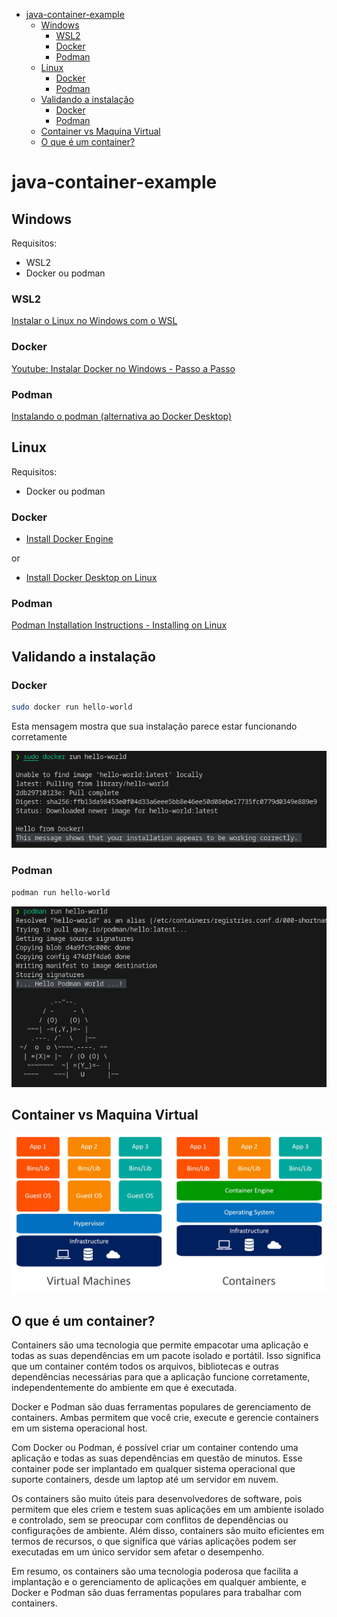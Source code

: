 - [java-container-example](#java-container-example)
  * [Windows](#windows)
    + [WSL2 ](#wsl2)
    + [Docker ](#docker)
    + [Podman ](#podman)
  * [Linux](#linux)
    + [Docker ](#docker-1)
    + [Podman ](#podman-1)
  * [Validando a instalação](#validando-a-instalação)
    + [Docker](#docker-2)
    + [Podman](#podman-2)
  * [Container vs Maquina Virtual](#container-vs-maquina-virtual)
  * [O que é um container?](#o-que-é-um-container)

# java-container-example

## Windows

Requisitos:
  - WSL2
  - Docker ou podman


### WSL2 

  [Instalar o Linux no Windows com o WSL](https://learn.microsoft.com/pt-br/windows/wsl/install)

### Docker 

  [Youtube: Instalar Docker no Windows - Passo a Passo](https://www.youtube.com/watch?v=sYsIoWtS5LY)

### Podman 

  [Instalando o podman (alternativa ao Docker Desktop)](https://educoutinho.com.br/windows/instalando-podman-alternativa-docker-desktop/)


## Linux

Requisitos:
  - Docker ou podman

### Docker 

  - [Install Docker Engine](https://docs.docker.com/desktop/install/linux-install/)

or
  - [Install Docker Desktop on Linux](https://docs.docker.com/desktop/install/linux-install/)
### Podman 

  [Podman Installation Instructions - Installing on Linux ](https://podman.io/getting-started/installation.html#installing-on-linux)


## Validando a instalação

### Docker
```BASH
sudo docker run hello-world
```

Esta mensagem mostra que sua instalação parece estar funcionando corretamente

![docker-hello-world](./docs/imgs/docker-hello-world.png)

### Podman
```BASH
podman run hello-world
```

![podman-hello-world](./docs/imgs/podman-hello-world.png)


## Container vs Maquina Virtual

[![containers-vs-virtual-machines](./docs/imgs/containers-vs-virtual-machines.jpg)](https://images.contentstack.io/v3/assets/blt300387d93dabf50e/bltb6200bc085503718/5e1f209a63d1b6503160c6d5/containers-vs-virtual-machines.jpg)


## O que é um container?

Containers são uma tecnologia que permite empacotar uma aplicação e todas as suas dependências em um pacote isolado e portátil. Isso significa que um container contém todos os arquivos, bibliotecas e outras dependências necessárias para que a aplicação funcione corretamente, independentemente do ambiente em que é executada.

Docker e Podman são duas ferramentas populares de gerenciamento de containers. Ambas permitem que você crie, execute e gerencie containers em um sistema operacional host.

Com Docker ou Podman, é possível criar um container contendo uma aplicação e todas as suas dependências em questão de minutos. Esse container pode ser implantado em qualquer sistema operacional que suporte containers, desde um laptop até um servidor em nuvem.

Os containers são muito úteis para desenvolvedores de software, pois permitem que eles criem e testem suas aplicações em um ambiente isolado e controlado, sem se preocupar com conflitos de dependências ou configurações de ambiente. Além disso, containers são muito eficientes em termos de recursos, o que significa que várias aplicações podem ser executadas em um único servidor sem afetar o desempenho.

Em resumo, os containers são uma tecnologia poderosa que facilita a implantação e o gerenciamento de aplicações em qualquer ambiente, e Docker e Podman são duas ferramentas populares para trabalhar com containers.